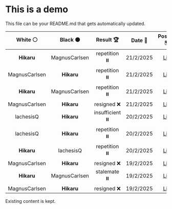# This is a demo

This file can be your README.md that gets automatically updated.

<!--START_SECTION:chessStats-->
<!-- Automatically generated with https://github.com/Balastrong/chess-stats-action -->

| White ⚪ | Black ⚫ | Result 🏆 | Date 📅 | Position 🗺️ |
|:---:|:---:|:---:|:---:|:---:|
| **Hikaru** | MagnusCarlsen | repetition ⏸️ | 21/2/2025 | <a href="http://www.ee.unb.ca/cgi-bin/tervo/fen.pl?select=8/2Q3kp/5pp1/1p6/2b1p3/2n1P1P1/r2r2BP/4R1K1 b - - 9 47">Link</a> |
| MagnusCarlsen | **Hikaru** | repetition ⏸️ | 21/2/2025 | <a href="http://www.ee.unb.ca/cgi-bin/tervo/fen.pl?select=r1bqk1nr/pp1pppbp/2n3p1/8/2PNP3/4B3/PP3PPP/RN1QKB1R b KQkq - 10 10">Link</a> |
| **Hikaru** | MagnusCarlsen | repetition ⏸️ | 21/2/2025 | <a href="http://www.ee.unb.ca/cgi-bin/tervo/fen.pl?select=8/1p1k1p2/p2b2p1/3q1p1p/7P/1PQNP1P1/P3KP2/8 w - - 63 62">Link</a> |
| MagnusCarlsen | **Hikaru** | resigned ❌ | 21/2/2025 | <a href="http://www.ee.unb.ca/cgi-bin/tervo/fen.pl?select=r3r3/P5pk/3P3p/5Q2/4pp2/q6P/5BP1/1R3N1K b - - 1 41">Link</a> |
| lachesisQ | **Hikaru** | insufficient ⏸️ | 20/2/2025 | <a href="http://www.ee.unb.ca/cgi-bin/tervo/fen.pl?select=8/8/8/5k2/8/8/8/B5K1 b - - 0 72">Link</a> |
| lachesisQ | **Hikaru** | repetition ⏸️ | 20/2/2025 | <a href="http://www.ee.unb.ca/cgi-bin/tervo/fen.pl?select=5Q2/b7/4N1pk/4q1p1/8/7K/8/8 b - - 9 93">Link</a> |
| **Hikaru** | lachesisQ | repetition ⏸️ | 20/2/2025 | <a href="http://www.ee.unb.ca/cgi-bin/tervo/fen.pl?select=8/2kb4/Rp2p1pp/p4p2/7P/PP1PPBP1/2r5/4K3 w - - 14 41">Link</a> |
| MagnusCarlsen | **Hikaru** | resigned ❌ | 19/2/2025 | <a href="http://www.ee.unb.ca/cgi-bin/tervo/fen.pl?select=8/8/1K3k2/8/P3r1PP/1P6/8/5B2 w - - 1 58">Link</a> |
| **Hikaru** | MagnusCarlsen | stalemate ⏸️ | 19/2/2025 | <a href="http://www.ee.unb.ca/cgi-bin/tervo/fen.pl?select=8/8/8/b7/P7/7k/7p/7K w - - 2 103">Link</a> |
| MagnusCarlsen | **Hikaru** | resigned ❌ | 19/2/2025 | <a href="http://www.ee.unb.ca/cgi-bin/tervo/fen.pl?select=8/k3r3/p5R1/2N5/P1R5/2P2KP1/1b3P2/r7 b - - 18 47">Link</a> |

<!--END_SECTION:chessStats-->

Existing content is kept.
